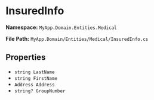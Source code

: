 # InsuredInfo

**Namespace:** `MyApp.Domain.Entities.Medical`

**File Path:** `MyApp.Domain/Entities/Medical/InsuredInfo.cs`

## Properties

- `string LastName`
- `string FirstName`
- `Address Address`
- `string? GroupNumber`

